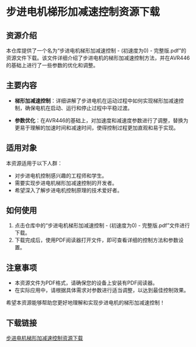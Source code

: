 # 步进电机梯形加减速控制资源下载

## 资源介绍

本仓库提供了一个名为“步进电机梯形加减速控制 - (初速度为0) - 完整版.pdf”的资源文件下载。该文件详细介绍了步进电机的梯形加减速控制方法，并在AVR446的基础上进行了一些参数的优化和调整。

## 主要内容

- **梯形加减速控制**：详细讲解了步进电机在运动过程中如何实现梯形加减速控制，确保电机在启动、运行和停止过程中平稳过渡。
  
- **参数优化**：在AVR446的基础上，对加速度和减速度参数进行了调整，替换为更易于理解的加速时间和减速时间，使得控制过程更加直观和易于实现。

## 适用对象

本资源适用于以下人群：

- 对步进电机控制感兴趣的工程师和学生。
- 需要实现步进电机梯形加减速控制的开发者。
- 希望深入了解步进电机控制原理的技术爱好者。

## 如何使用

1. 点击仓库中的“步进电机梯形加减速控制 - (初速度为0) - 完整版.pdf”文件进行下载。
2. 下载完成后，使用PDF阅读器打开文件，即可查看详细的控制方法和参数设置。

## 注意事项

- 本资源文件为PDF格式，请确保您的设备上安装有PDF阅读器。
- 在实际应用中，请根据具体需求对参数进行适当调整，以达到最佳控制效果。

希望本资源能够帮助您更好地理解和实现步进电机的梯形加减速控制！

## 下载链接

[步进电机梯形加减速控制资源下载](https://pan.quark.cn/s/2f4d3fff09da)